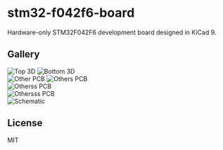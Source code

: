 # stm32-f042f6-board
Hardware-only STM32F042F6 development board designed in KiCad 9.

## Gallery
![Top 3D](/img/Board_3d_Top.png) 
![Bottom 3D](/img/Board_3d_Bottom.png)  
![Other PCB](/img/3d_right.png) 
![Others PCB](/img/3d_left.png)  
![Otherss PCB](/img/PCB_closeup.png)  
![Othersss PCB](/img/PCB.png)  
![Schematic](/img/Schematic.png)

## License
MIT
